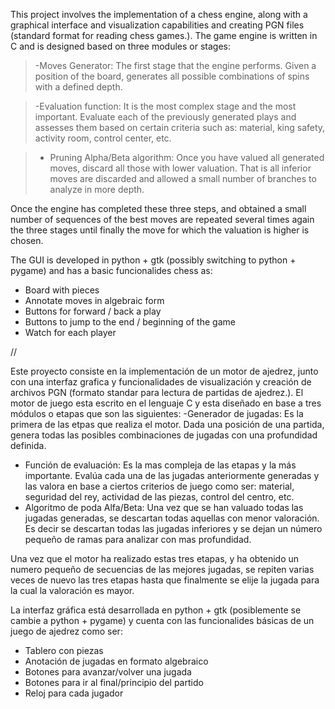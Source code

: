 This project involves the implementation of a chess engine, along with a graphical interface and visualization capabilities and creating PGN files (standard format for reading chess games.). The game engine is written in C and is designed based on three modules or stages:
> -Moves Generator: The first stage that the engine performs. Given a position of the board, generates all possible combinations of spins with a defined depth.

> -Evaluation function: It is the most complex stage and the most important. Evaluate each of the previously generated plays and assesses them based on certain criteria such as: material, king safety, activity room, control center, etc.

> - Pruning Alpha/Beta  algorithm: Once you have valued all generated moves, discard all those with lower valuation. That is all inferior moves are discarded and allowed a small number of branches to analyze in more depth.

Once the engine has completed these three steps, and obtained a small number of sequences of the best moves are repeated several times again the three stages until finally the move for which the valuation is higher is chosen.

The GUI is developed in python + gtk (possibly switching to python + pygame) and has a basic funcionalides chess as:
- Board with pieces
- Annotate moves in algebraic form
- Buttons for forward / back a play
- Buttons to jump to the end / beginning of the game
- Watch for each player

//

Este proyecto consiste en la implementación de un motor de ajedrez, junto con una interfaz grafica y funcionalidades de visualización y creación de archivos PGN (formato standar para lectura de partidas de ajedrez.).
El motor de juego esta escrito en el lenguaje C y esta diseñado en base a tres módulos o etapas que son las siguientes:
-Generador de jugadas: Es la primera de las etpas que realiza el motor. Dada una posición de una partida, genera todas las posibles combinaciones de jugadas con una profundidad definida.
- Función de evaluación: Es la mas compleja de las etapas y la más importante. Evalúa cada una de las jugadas anteriormente generadas y las valora en base a ciertos criterios de juego como ser: material, seguridad del rey, actividad de las piezas, control del centro, etc.
- Algoritmo de poda Alfa/Beta: Una vez que se han valuado todas las jugadas generadas, se descartan todas aquellas con menor valoración. Es decir se descartan todas las jugadas inferiores y se dejan un número pequeño de ramas para analizar con mas profundidad.

Una vez que el motor ha realizado estas tres etapas, y ha obtenido un numero pequeño de secuencias de las mejores jugadas, se repiten varias veces de nuevo las tres etapas hasta que finalmente se elije la jugada para la cual la valoración es mayor.

La interfaz gráfica está desarrollada en python + gtk (posiblemente se cambie a python + pygame) y cuenta con las funcionalides básicas de un juego de ajedrez como ser:
- Tablero con piezas
- Anotación de jugadas en formato algebraico
- Botones para avanzar/volver una jugada
- Botones para ir al final/principio del partido
- Reloj para cada jugador